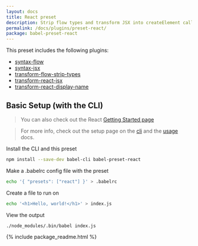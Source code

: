 ```yaml
---
layout: docs
title: React preset
description: Strip flow types and transform JSX into createElement calls.
permalink: /docs/plugins/preset-react/
package: babel-preset-react
---
```


This preset includes the following plugins:

- [syntax-flow](/docs/plugins/syntax-flow/)
- [syntax-jsx](/docs/plugins/syntax-jsx/)
- [transform-flow-strip-types](/docs/plugins/transform-flow-strip-types/)
- [transform-react-jsx](/docs/plugins/transform-react-jsx/)
- [transform-react-display-name](/docs/plugins/transform-react-display-name/)

## Basic Setup (with the CLI)

> You can also check out the React [Getting Started page](https://facebook.github.io/react/docs/hello-world.html)

> For more info, check out the setup page on the [cli](/docs/setup/) and the [usage](/docs/usage/cli/) docs.

Install the CLI and this preset

```sh
npm install --save-dev babel-cli babel-preset-react
```

Make a .babelrc config file with the preset

```sh
echo '{ "presets": ["react"] }' > .babelrc
```

Create a file to run on

```sh
echo '<h1>Hello, world!</h1>' > index.js
```

View the output

```sh
./node_modules/.bin/babel index.js
```

{% include package_readme.html %}
